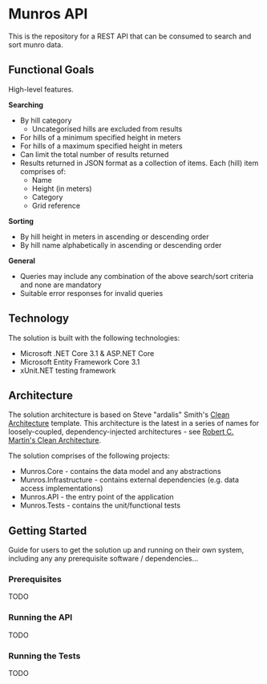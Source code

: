 # Munros API
This is the repository for a REST API that can be consumed to search and sort munro data.

## Functional Goals
High-level features.

**Searching**
- By hill category
  - Uncategorised hills are excluded from results
- For hills of a minimum specified height in meters
- For hills of a maximum specified height in meters
- Can limit the total number of results returned
- Results returned in JSON format as a collection of items. Each (hill) item comprises of:
  - Name
  - Height (in meters)
  - Category
  - Grid reference

**Sorting**
- By hill height in meters in ascending or descending order
- By hill name alphabetically in ascending or descending order

**General**
- Queries may include any combination of the above search/sort criteria and none are mandatory
- Suitable error responses for invalid queries

## Technology
The solution is built with the following technologies:
- Microsoft .NET Core 3.1 & ASP.NET Core
- Microsoft Entity Framework Core 3.1
- xUnit.NET testing framework

## Architecture
The solution architecture is based on Steve "ardalis" Smith's [Clean Architecture](https://github.com/ardalis/CleanArchitecture) template. This architecture is the latest in a series of names for loosely-coupled, dependency-injected architectures - see [Robert C. Martin's Clean Architecture](https://blog.cleancoder.com/uncle-bob/2012/08/13/the-clean-architecture.html).

The solution comprises of the following projects:
- Munros.Core - contains the data model and any abstractions
- Munros.Infrastructure - contains external dependencies (e.g. data access implementations)
- Munros.API - the entry point of the application
- Munros.Tests - contains the unit/functional tests

## Getting Started
Guide for users to get the solution up and running on their own system, including any any prerequisite software / dependencies...

### Prerequisites
TODO

### Running the API
TODO

### Running the Tests
TODO